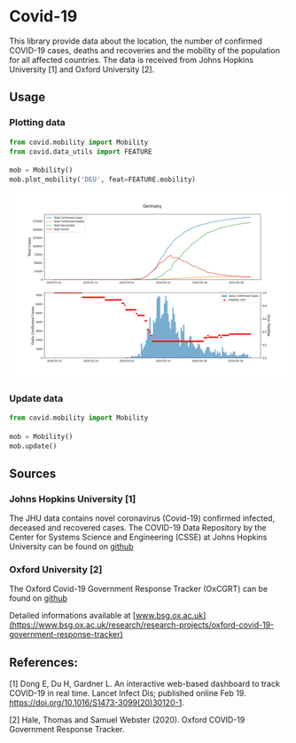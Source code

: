 # Covid-19

This library provide data about the location, the number of confirmed COVID-19 cases, deaths and 
recoveries and the mobility of the population for all affected countries. The data is received from 
Johns Hopkins University [1] and Oxford University [2].

## Usage

### Plotting data

```python
from covid.mobility import Mobility
from covid.data_utils import FEATURE

mob = Mobility()
mob.plot_mobility('DEU', feat=FEATURE.mobility)
```

<img src="imgs/plot_germany_v1.png" />

### Update data

```python
from covid.mobility import Mobility

mob = Mobility()
mob.update()
```

## Sources

### Johns Hopkins University [1]

The JHU data contains novel coronavirus (Covid-19) confirmed infected, deceased and recovered cases.
The COVID-19 Data Repository by the Center for Systems Science and Engineering (CSSE) at Johns Hopkins University
can be found on [github](https://github.com/CSSEGISandData/COVID-19)

### Oxford University [2]

The Oxford Covid-19 Government Response Tracker (OxCGRT) can be found on [github](https://github.com/OxCGRT/covid-policy-tracker/blob/master/data/OxCGRT_latest_withnotes.csv)

Detailed informations available at [www.bsg.ox.ac.uk](https://www.bsg.ox.ac.uk/research/research-projects/oxford-covid-19-government-response-tracker)

## References:

[1] Dong E, Du H, Gardner L. An interactive web-based dashboard to track COVID-19 in real time. 
Lancet Infect Dis; published online Feb 19. https://doi.org/10.1016/S1473-3099(20)30120-1.

[2] Hale, Thomas and Samuel Webster (2020). Oxford COVID-19 Government Response Tracker.
